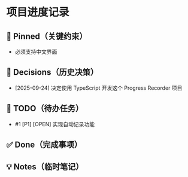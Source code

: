 # 项目进度记录

## 📌 Pinned（关键约束）
<!-- 不可变的核心要求和限制 -->

- 必须支持中文界面

## 🎯 Decisions（历史决策）
<!-- 按时间顺序的重要决策记录 -->

- [2025-09-24] 决定使用 TypeScript 开发这个 Progress Recorder 项目

## 📝 TODO（待办任务）
<!--
格式：#ID [优先级] [状态] 任务描述
优先级：P0(紧急) P1(重要) P2(一般)
状态：OPEN, DOING, DONE
-->

- #1 [P1] [OPEN] 实现自动记录功能

## ✅ Done（完成事项）
<!-- 已完成任务，包含完成日期 -->

## 💡 Notes（临时笔记）
<!-- 其他信息，讨论记录，提醒事项 -->